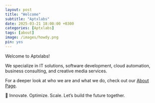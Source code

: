 ```yaml
---
layout: post
title: "Welcome"
subtitle: "Aptxlabs"
date: 2025-03-21 18:00:00 +0300
categories: [Aptxlabs]
tags: [about]
image: /images/howdy.png
pin: yes
---
```



 
Welcome to Aptxlabs!

We specialize in IT solutions, software development, cloud automation, business consulting, and creative media services.

For a deeper look at who we are and what we do, check out our [About Page](https://www.aptxlabs.com/about).

🚀 Innovate. Optimize. Scale. Let’s build the future together.
